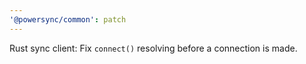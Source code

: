 ```yaml
---
'@powersync/common': patch
---
```


Rust sync client: Fix `connect()` resolving before a connection is made.
